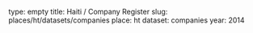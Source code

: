 type: empty
title: Haiti / Company Register
slug: places/ht/datasets/companies
place: ht
dataset: companies
year: 2014
